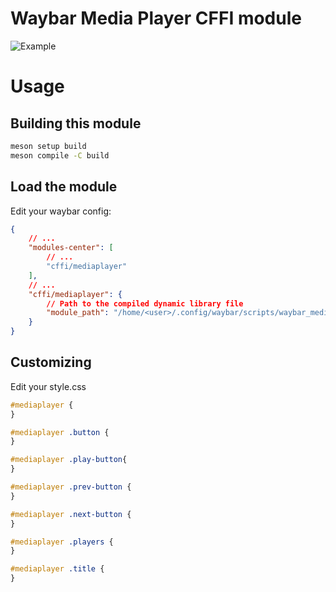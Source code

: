 # Waybar Media Player CFFI module

![Example](https://github.com/otaviojr/waybar-mediaplayer/)

# Usage

## Building this module

```bash
meson setup build
meson compile -C build
```

## Load the module

Edit your waybar config:
```json
{
	// ...
	"modules-center": [
		// ...
		"cffi/mediaplayer"
	],
	// ...
	"cffi/mediaplayer": {
		// Path to the compiled dynamic library file
		"module_path": "/home/<user>/.config/waybar/scripts/waybar_mediaplayer.so"
	}
}
```

## Customizing

Edit your style.css
```css
#mediaplayer {
}

#mediaplayer .button {
}

#mediaplayer .play-button{
}

#mediaplayer .prev-button {
}

#mediaplayer .next-button {
}

#mediaplayer .players {
}

#mediaplayer .title {
}
```
